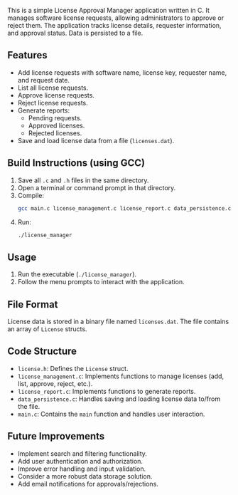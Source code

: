 This is a simple License Approval Manager application written in C. It manages software license requests, allowing administrators to approve or reject them. The application tracks license details, requester information, and approval status. Data is persisted to a file.

## Features

*   Add license requests with software name, license key, requester name, and request date.
*   List all license requests.
*   Approve license requests.
*   Reject license requests.
*   Generate reports:
    *   Pending requests.
    *   Approved licenses.
    *   Rejected licenses.
*   Save and load license data from a file (`licenses.dat`).

## Build Instructions (using GCC)

1.  Save all `.c` and `.h` files in the same directory.
2.  Open a terminal or command prompt in that directory.
3.  Compile:
    ```bash
    gcc main.c license_management.c license_report.c data_persistence.c -o license_manager
    ```
4.  Run:
    ```bash
    ./license_manager
    ```

## Usage

1.  Run the executable (`./license_manager`).
2.  Follow the menu prompts to interact with the application.

## File Format

License data is stored in a binary file named `licenses.dat`. The file contains an array of `License` structs.

## Code Structure

*   `license.h`: Defines the `License` struct.
*   `license_management.c`: Implements functions to manage licenses (add, list, approve, reject, etc.).
*   `license_report.c`: Implements functions to generate reports.
*   `data_persistence.c`: Handles saving and loading license data to/from the file.
*   `main.c`: Contains the `main` function and handles user interaction.

## Future Improvements

*   Implement search and filtering functionality.
*   Add user authentication and authorization.
*   Improve error handling and input validation.
*   Consider a more robust data storage solution.
*   Add email notifications for approvals/rejections.
